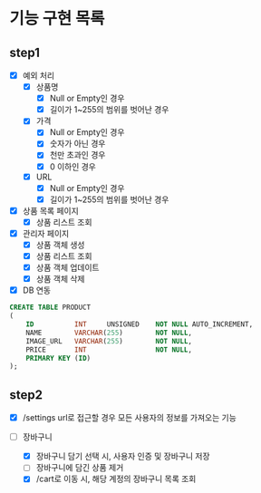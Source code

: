 # 기능 구현 목록

## step1
- [x] 예외 처리
  - [x] 상품명
    - [x] Null or Empty인 경우
    - [x] 길이가 1~255의 범위를 벗어난 경우
  - [x] 가격
    - [x] Null or Empty인 경우
    - [x] 숫자가 아닌 경우
    - [x] 천만 초과인 경우
    - [x] 0 이하인 경우
  - [x] URL
    - [x] Null or Empty인 경우
    - [x] 길이가 1~255의 범위를 벗어난 경우

- [x] 상품 목록 페이지
    - [x] 상품 리스트 조회

- [x] 관리자 페이지
    - [x] 상품 객체 생성
    - [x] 상품 리스트 조회
    - [x] 상품 객체 업데이트
    - [x] 상품 객체 삭제

- [x] DB 연동
```sql
CREATE TABLE PRODUCT
(
    ID          INT     UNSIGNED    NOT NULL AUTO_INCREMENT,
    NAME        VARCHAR(255)        NOT NULL,
    IMAGE_URL   VARCHAR(255)        NOT NULL,
    PRICE       INT                 NOT NULL,
    PRIMARY KEY (ID)
);
```


## step2
- [x] /settings url로 접근할 경우 모든 사용자의 정보를 가져오는 기능

- [ ] 장바구니
  - [x] 장바구니 담기 선택 시, 사용자 인증 및 장바구니 저장
  - [ ] 장바구니에 담긴 상품 제거
  - [x] /cart로 이동 시, 해당 계정의 장바구니 목록 조회
